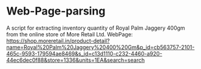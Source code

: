 # Web-Page-parsing
A script for extracting inventory quantity of Royal Palm Jaggery 400gm from the online store of More Retail Ltd.
WebPage: https://shop.moreretail.in/product-detail?name=Royal%20Palm%20Jaggery%20400%20Gm&p_id=cb563757-2101-465c-9593-179594ae8469&s_id=c13d1110-c232-4460-a920-44ec6dec0f88&store=1336&units=1EA&search=search
